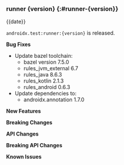 ### runner {version} {:#runner-{version}}

{{date}}

`androidx.test:runner:{version}` is released.

**Bug Fixes**

* Update bazel toolchain:
  * bazel version 7.5.0
  * rules_jvm_external 6.7
  * rules_java 8.6.3
  * rules_kotlin 2.1.3
  * rules_android 0.6.3
* Update dependencies to:
  * androidx.annotation 1.7.0

**New Features**

**Breaking Changes**

**API Changes**

**Breaking API Changes**

**Known Issues**
